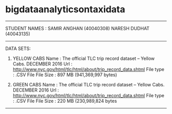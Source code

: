 # bigdataanalyticsontaxidata
***********************************************************************************
STUDENT NAMES : SAMIR ANGHAN (40040308)
                NARESH DUDHAT (40043135)                
***********************************************************************************
DATA SETS:

1. YELLOW CABS
Name : The official TLC trip record dataset – Yellow Cabs. DECEMBER 2016
Url : http://www.nyc.gov/html/tlc/html/about/trip_record_data.shtml
File type : .CSV File
File Size : 897 MB (941,369,997 bytes)

2. GREEN CABS
Name : The official TLC trip record dataset – Yellow Cabs. DECEMBER 2016
Url : http://www.nyc.gov/html/tlc/html/about/trip_record_data.shtml
File type : .CSV File
File Size : 220 MB (230,989,824 bytes
**********************************************************************************

